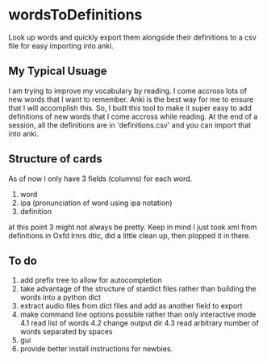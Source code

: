 # wordsToDefinitions
Look up words and quickly export them alongside their definitions to a csv file for easy importing into anki. 


## My Typical Usuage
I am trying to improve my vocabulary by reading. I come accross lots of new words that I want to remember. Anki is the best way for me to ensure that I will accomplish this. So, I built this tool to make it super easy to add definitions of new words that I come accross while reading. At the end of a session, all the definitions are in 'definitions.csv' and you can import that into anki. 

## Structure of cards
As of now I only have 3 fields (columns) for each word.
1. word
2. ipa (pronunciation of word using ipa notation)
3. definition 

at this point 3 might not always be pretty. Keep in mind I just took xml from definitions in Oxfd lrnrs dtic, did a little clean up, then plopped it in there.

## To do
1. add prefix tree to allow for autocompletion
2. take advantage of the structure of stardict files rather than building the words into a python dict
3. extract audio files from dict files and add as another field to export
4. make command line options possible rather than only interactive mode
4.1 read list of words
4.2 change output dir
4.3 read arbitrary number of words separated by spaces
5. gui
6. provide better install instructions for newbies.
